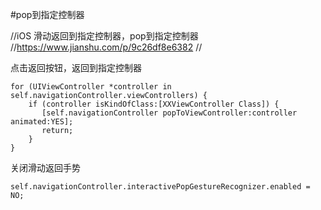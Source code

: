 #pop到指定控制器

 
//iOS 滑动返回到指定控制器，pop到指定控制器
//https://www.jianshu.com/p/9c26df8e6382
//

点击返回按钮，返回到指定控制器
```
for (UIViewController *controller in self.navigationController.viewControllers) {
    if (controller isKindOfClass:[XXViewController Class]) {
       [self.navigationController popToViewController:controller animated:YES];
       return;
    }
}
```

关闭滑动返回手势
```
self.navigationController.interactivePopGestureRecognizer.enabled = NO;
```





 





 
